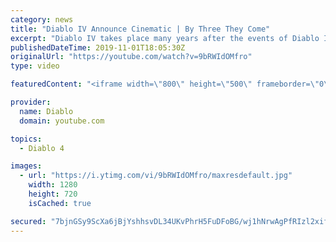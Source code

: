 ```yaml
---
category: news
title: "Diablo IV Announce Cinematic | By Three They Come"
excerpt: "Diablo IV takes place many years after the events of Diablo III, after millions have been slaughtered by the actions of the High Heavens and Burning Hells alike."
publishedDateTime: 2019-11-01T18:05:30Z
originalUrl: "https://youtube.com/watch?v=9bRWIdOMfro"
type: video

featuredContent: "<iframe width=\"800\" height=\"500\" frameborder=\"0\" src=\"https://www.youtube.com/embed/9bRWIdOMfro\" allow=\"accelerometer; autoplay; encrypted-media; gyroscope; picture-in-picture\" allowfullscreen></iframe>"

provider:
  name: Diablo
  domain: youtube.com

topics:
  - Diablo 4

images:
  - url: "https://i.ytimg.com/vi/9bRWIdOMfro/maxresdefault.jpg"
    width: 1280
    height: 720
    isCached: true

secured: "7bjnGSy9ScXa6jBjYshhsvDL34UKvPhrH5FuDFoBG/wj1hNrwAgPfRIzl2xifU3Odki4ppCgflLEvcTO+y8+h7Op9n6JwJ0TZ3iHaLcpy7Ha4jcdbo/zX1PZVKdDbeb2CQgNRbTAeqNAJpoZJd4xmwE3NarYT5A29BdNE6sJBYx952G1PUj4w9a45+5h2ZHQomw+JeSD6LNtWP084urlFZrkz5zUbSeMq16RhY3ueXGwNGV74tcjGfF0oDEbghQw0tkhaN5cb7DfqVhn904p5Prn0KZ0J1vJAby7UQUGYRRrNioDJzeM0Y6ct3xVG5wzmWrz1Ky3g7g6StNxPWguFTML/1jrsk0QX6+jAx+eWoUEdpvRH2THFwVrTAYO4chDwgaXl3YJJRd6Ez9Uernwx3vxZtjKQaezfUrKVm4sgx2a+Xmr0ditB5EbUwYXJWXn;Ew28UOd6Q2RXev6IoVGnIw=="
---
```


